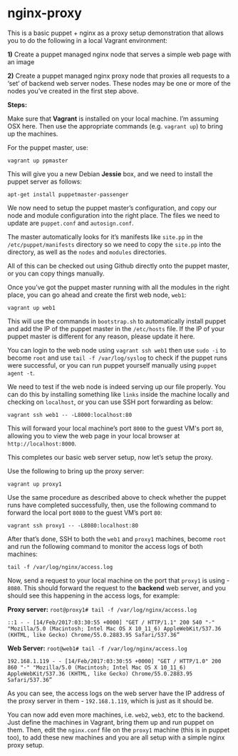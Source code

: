 # nginx-proxy

This is a basic puppet + nginx as a proxy setup demonstration that allows you to do the following in a local Vagrant environment:

**1)** Create a puppet managed nginx node that serves a simple web page with an image

**2)** Create a puppet managed nginx proxy node that proxies all requests to a ‘set’ of backend web server nodes. These nodes may be one or more of the nodes you’ve created in the first step above.

**Steps:**

Make sure that **Vagrant** is installed on your local machine. I’m assuming OSX here. Then use the appropriate commands (e.g. `vagrant up`) to bring up the machines.

For the puppet master, use:

`vagrant up ppmaster`

This will give you a new Debian **Jessie** box, and we need to install the puppet server as follows:

`apt-get install puppetmaster-passenger`

We now need to setup the puppet master’s configuration, and copy our node and module configuration into the right place. The files we need to update are `puppet.conf` and `autosign.conf`. 

The master automatically looks for it’s manifests like `site.pp` in the `/etc/puppet/manifests` directory so we need to copy the `site.pp` into the directory, as well as the `nodes` and `modules` directories.

All of this can be checked out using Github directly onto the puppet master, or you can copy things manually.

Once you’ve got the puppet master running with all the modules in the right place, you can go ahead and create the first web node, `web1`:

`vagrant up web1`

This will use the commands in `bootstrap.sh` to automatically install puppet and add the IP of the puppet master in the `/etc/hosts` file. If the IP of your puppet master is different for any reason, please update it here.

You can login to the web node using `vagrant ssh web1` then use `sudo -i` to become `root` and use `tail -f /var/log/syslog` to check if the puppet runs were successful, or you can run puppet yourself manually using `puppet agent -t`.

We need to test if the web node is indeed serving up our file properly. You can do this by installing something like `links` inside the machine locally and checking on `localhost`, or you can use SSH port forwarding as below:

`vagrant ssh web1 -- -L8000:localhost:80`

This will forward your local machine’s port `8000` to the guest VM's port `80`, allowing you to view the web page in your local browser at `http://localhost:8000`.

This completes our basic web server setup, now let’s setup the proxy.

Use the following to bring up the proxy server:

`vagrant up proxy1`

Use the same procedure as described above to check whether the puppet runs have completed successfully, then, use the following command to forward the local port `8080` to the guest VM’s port `80`:

`vagrant ssh proxy1 -- -L8080:localhost:80`

After that’s done, SSH to both the `web1` and `proxy1` machines, become `root` and run the following command to monitor the access logs of both machines:

`tail -f /var/log/nginx/access.log`

Now, send a request to your local machine on the port that `proxy1` is using - `8080`. This should forward the request to the **backend** web server, and you should see this happening in the access logs, for example:

**Proxy server:**
`root@proxy1# tail -f /var/log/nginx/access.log`

`::1 - - [14/Feb/2017:03:30:55 +0000] "GET / HTTP/1.1" 200 540 "-" "Mozilla/5.0 (Macintosh; Intel Mac OS X 10_11_6) AppleWebKit/537.36 (KHTML, like Gecko) Chrome/55.0.2883.95 Safari/537.36”`

**Web Server:**
`root@web1# tail -f /var/log/nginx/access.log`

`192.168.1.119 - - [14/Feb/2017:03:30:55 +0000] "GET / HTTP/1.0" 200 860 "-" "Mozilla/5.0 (Macintosh; Intel Mac OS X 10_11_6) AppleWebKit/537.36 (KHTML, like Gecko) Chrome/55.0.2883.95 Safari/537.36”`

As you can see, the access logs on the web server have the IP address of the proxy server in them - `192.168.1.119`, which is just as it should be.

You can now add even more machines, i.e. `web2`, `web3`, etc to the backend. Just define the machines in Vagrant, bring them up and run puppet on them. Then, edit the `nginx.conf` file on the `proxy1` machine (this is in puppet too), to add these new machines and you are all setup with a simple nginx proxy setup.

